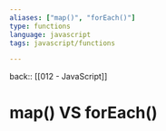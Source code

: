 ```yaml
---
aliases: ["map()", "forEach()"]
type: functions
language: javascript
tags: javascript/functions

---
```

back:: [[012 - JavaScript]]

# map() VS forEach()


